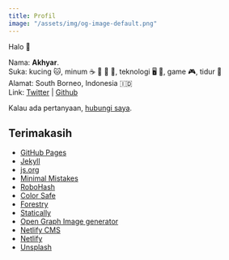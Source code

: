 ```yaml
---
title: Profil
image: "/assets/img/og-image-default.png"
---
```

Halo :wave:

Nama: **Akhyar**.   
Suka: kucing :cat:, minum :coffee: :tea: :beer: :sake:, teknologi :desktop_computer: :iphone:, game :video_game:, tidur :sleeping_bed:   
Alamat: South Borneo, Indonesia :indonesia:   
Link: [Twitter](https://twitter.com/akhyarrh) | [Github](https://github.com/akhyarrh)

Kalau ada pertanyaan, [hubungi saya](/kontak/).

## Terimakasih

* [GitHub Pages](https://pages.github.com/)
* [Jekyll](https://jekyllrb.com/)
* [js.org](https://github.com/js-org/js.org/)
* [Minimal Mistakes](https://github.com/mmistakes/minimal-mistakes/)
* [RoboHash](https://robohash.org/)
* [Color Safe](http://colorsafe.co/)
* [Forestry](https://forestry.io/)
* [Statically](https://statically.io/)
* [Open Graph Image generator](https://og-image.now.sh/)
* [Netlify CMS](https://www.netlifycms.org/)
* [Netlify](https://netlify.com/)
* [Unsplash](https://unsplash.com/)
